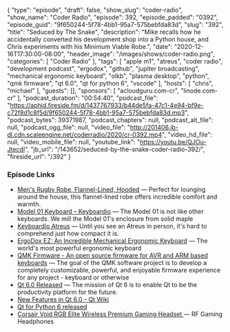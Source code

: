 {
  "type": "episode",
  "draft": false,
  "show_slug": "coder-radio",
  "show_name": "Coder Radio",
  "episode": 392,
  "episode_padded": "0392",
  "episode_guid": "9f650244-5f78-4bb1-95a7-575bebfda83d",
  "slug": "392",
  "title": "Seduced by The Snake",
  "description": "Mike recalls how he accidentally converted his development shop into a Python house, and Chris experiments with his Minimum Viable Robe.",
  "date": "2020-12-16T17:30:00-08:00",
  "header_image": "/images/shows/coder-radio.png",
  "categories": [
    "Coder Radio"
  ],
  "tags": [
    "apple m1",
    "atreus",
    "coder radio",
    "development podcast",
    "ergodox",
    "github",
    "jupiter broadcasting",
    "mechanical ergonomic keyboard",
    "olkb",
    "plasma desktop",
    "python",
    "qmk firmware",
    "qt 6.0",
    "qt for python 6",
    "vscode"
  ],
  "hosts": [
    "chris",
    "michael"
  ],
  "guests": [],
  "sponsors": [
    "acloudguru.com-cr",
    "linode.com-cr"
  ],
  "podcast_duration": "00:54:40",
  "podcast_file": "https://aphid.fireside.fm/d/1437767933/b44de5fa-47c1-4e94-bf9e-c72f8d1c8f5d/9f650244-5f78-4bb1-95a7-575bebfda83d.mp3",
  "podcast_bytes": 39371987,
  "podcast_chapters": null,
  "podcast_alt_file": null,
  "podcast_ogg_file": null,
  "video_file": "http://201406.jb-dl.cdn.scaleengine.net/coderradio/2020/cr-0392.mp4",
  "video_hd_file": null,
  "video_mobile_file": null,
  "youtube_link": "https://youtu.be/QJOu-JtecdI",
  "jb_url": "/143652/seduced-by-the-snake-coder-radio-392/",
  "fireside_url": "/392"
}


### Episode Links

  * [Men's Rugby Robe, Flannel-Lined, Hooded](https://www.llbean.com/llb/shop/120248 "Men's Rugby Robe, Flannel-Lined, Hooded") — Perfect for lounging around the house, this flannel-lined robe offers incredible comfort and warmth.
  * [Model 01 Keyboard – Keyboardio](https://shop.keyboard.io/products/model-01-keyboard?variant=30996744405065 "Model 01 Keyboard – Keyboardio") — The Model 01 is not like other keyboards. We mill the Model 01's enclosure from solid maple
  * [Keyboardio Atreus](https://shop.keyboard.io/products/keyboardio-atreus "Keyboardio Atreus") — Until you see an Atreus in person, it's hard to comprehend just how compact it is.
  * [ErgoDox EZ: An Incredible Mechanical Ergonomic Keyboard](https://ergodox-ez.com/ "ErgoDox EZ: An Incredible Mechanical Ergonomic Keyboard") — The world's most powerful ergonomic keyboard
  * [QMK Firmware - An open source firmware for AVR and ARM based keyboards](https://qmk.fm/ "QMK Firmware - An open source firmware for AVR and ARM based keyboards") — The goal of the QMK software project is to develop a completely customizable, powerful, and enjoyable firmware experience for any project - keyboard or otherwise
  * [Qt 6.0 Released](https://www.qt.io/blog/qt-6.0-released "Qt 6.0 Released") — The mission of Qt 6 is to enable Qt to be the productivity platform for the future. 
  * [New Features in Qt 6.0 - Qt Wiki](https://wiki.qt.io/New_Features_in_Qt_6.0 "New Features in Qt 6.0 - Qt Wiki")
  * [Qt for Python 6 released](https://www.qt.io/blog/qt-for-python-6-released "Qt for Python 6 released")
  * [Corsair Void RGB Elite Wireless Premium Gaming Headset ](https://www.amazon.com/Corsair-Wireless-Premium-Headset-Surround/dp/B07X8SJ8HM "Corsair Void RGB Elite Wireless Premium Gaming Headset ") — RF Gaming Headphones


